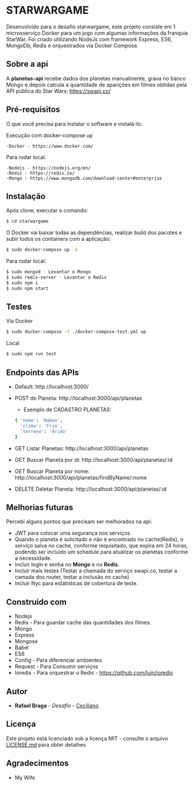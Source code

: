# STARWARGAME

Desenvolvido para o desafio starwargame, este projeto consiste em 1 microsserviço Docker para um jogo com algumas informações da franquia StarWar. Foi criado utilizando NodeJs com framework Express, ES6, MongoDb, Redis e orquestrados via Docker Compose.

## Sobre a api

A **planetas-api** recebe dados dos planetas manualmente, grava no banco Mongo e depois calcula a quantidade de aparições em filmes obtidas pela API pública do Star Wars:  https://swapi.co/ 

## Pré-requisitos

O que você precisa para instalar o software e instalá-lo:


Execução com docker-compose up
```
-Docker - https://www.docker.com/
```
Para rodar local:
```
-Nodejs - https://nodejs.org/en/
-Redis - https://redis.io/
-Mongo - https://www.mongodb.com/download-center#enterprise
```
## Instalação
Após clone, executar o comando:

```sh
$ cd starwargame
```
O Docker vai baixar todas as dependências, realizar build dos pacotes e subir todos os containers com a aplicação:
```sh
$ sudo docker-compose up -d
```
Para rodar local:
```sh
$ sudo mongod - Levantar o Mongo
$ sudo redis-server - Levantar o Redis
$ sudo npm i
$ sudo npm start
```
## Testes

Via Docker
```sh
$ sudo docker-compose -f ./docker-compose-test.yml up
```
Local
```sh
$ sudo npm run test
```
## Endpoints das APIs

- Default: http://localhost:3000/
- POST de Planeta: http://localhost:3000/api/planetas
  - Exemplo de CADASTRO PLANETAS:
  ```sh
  { 'nome': 'Naboo', 
    'clima': 'Frio', 
    'terreno': 'Árido' 
  }
  ```
- GET Listar Planetas: http://localhost:3000/api/planetas

- GET Buscar Planeta por id: http://localhost:3000/api/planetas/:id

- GET Buscar Planeta por nome: http://localhost:3000/api/planetas/findByName/:nome

- DELETE Deletar Planeta: http://localhost:3000/api/planetas/:id

## Melhorias futuras

Percebi alguns pontos que precisam ser melhorados na api:
* JWT para colocar uma segurança nos serviços.
* Quando o planeta é solicitado e não é encontrado no cache(Redis), o serviço salva no cache, conforme requisitado, que expira em 24 horas, podendo ser incluido um schedule para atualizar os planetas conforme a necessidade.
* Incluir login e senha no **Mongo** e no **Redis**.
* Incluir mais testes (Testar a chamada do serviço swapi.co, testar a camada dos router, testar a inclusão no cache).
* Incluir Nyc para estátisticas de cobertura de teste.

## Construído com

* Nodejs
* Redis - Para guardar cache das quantidades dos filmes.
* Mongo
* Express
* Mongose
* Babel
* ES6
* Config - Para diferenciar ambientes
* Request - Para Consumir serviços
* Ioredis - Para orquestrar o Redis - https://github.com/luin/ioredis

## Autor

* **Rafael Braga** - *Desafio* - [Ceciliano](https://github.com/Ceciliano)

## Licença

Este projeto está licenciado sob a licença MIT - consulte o arquivo [LICENSE.md](LICENSE.md) para obter detalhes

## Agradecimentos

* My Wife
